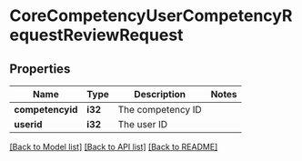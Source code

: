 # CoreCompetencyUserCompetencyRequestReviewRequest

## Properties

Name | Type | Description | Notes
------------ | ------------- | ------------- | -------------
**competencyid** | **i32** | The competency ID | 
**userid** | **i32** | The user ID | 

[[Back to Model list]](../README.md#documentation-for-models) [[Back to API list]](../README.md#documentation-for-api-endpoints) [[Back to README]](../README.md)


